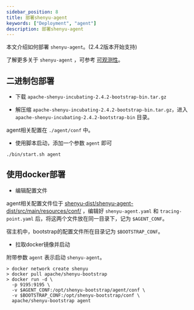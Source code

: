 ```yaml
---
sidebar_position: 8
title: 部署shenyu-agent
keywords: ["Deployment", "agent"]
description: 部署shenyu-agent
---
```


本文介绍如何部署 `shenyu-agent`。(2.4.2版本开始支持)

了解更多关于 `shenyu-agent` ，可参考 [可观测性](../user-guide/observability/observability.md)。

## 二进制包部署

* 下载 `apache-shenyu-incubating-2.4.2-bootstrap-bin.tar.gz`

* 解压缩 `apache-shenyu-incubating-2.4.2-bootstrap-bin.tar.gz`，进入 `apache-shenyu-incubating-2.4.2-bootstrap-bin` 目录。

agent相关配置在 `./agent/conf` 中。

* 使用脚本启动，添加一个参数 `agent` 即可

```shell
./bin/start.sh agent
```

## 使用docker部署

* 编辑配置文件

agent相关配置文件位于 [shenyu-dist/shenyu-agent-dist/src/main/resources/conf/](https://github.com/apache/incubator-shenyu/tree/master/shenyu-dist/shenyu-agent-dist/src/main/resources/conf) ，编辑好 `shenyu-agent.yaml` 和 `tracing-point.yaml` 后，将这两个文件放在同一目录下，记为 `$AGENT_CONF`。

宿主机中，bootstrap的配置文件所在目录记为 `$BOOTSTRAP_CONF`。

* 拉取docker镜像并启动

附带参数 `agent` 表示启动 `shenyu-agent`。

```shell
> docker network create shenyu
> docker pull apache/shenyu-bootstrap
> docker run -d \
  -p 9195:9195 \
  -v $AGENT_CONF:/opt/shenyu-bootstrap/agent/conf \
  -v $BOOTSTRAP_CONF:/opt/shenyu-bootstrap/conf \
  apache/shenyu-bootstrap agent
```

